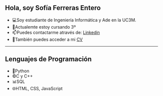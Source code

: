 <h2>Hola, soy Sofía Ferreras Entero</h2>


<ul>
  <li>💻Soy estudiante de Ingeniería Informática y Ade en la UC3M.
  </li>
  <li>🌱Actualemte estoy cursando 3º</li>
  <li>📫Puedes contactarme através de: <a href="https://www.linkedin.com/in/sofia-ferreras"> Linkedin </a></li>
  <li>💬También puedes acceder a mi <a href="CV-SofiaFerreras.pdf" download="CV-SofiaFerreras.pdf"> CV</a></li>
</ul>
<hr>
<h2>Lenguajes de Programación</h2>
<ul>
  <li>🐍Python</li>
  <li>©️C y C++</li>
  <li>📊SQL</li>
  <li>🌐HTML, CSS, JavaScript</li>
</ul>


